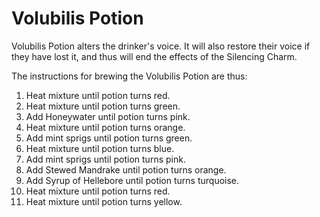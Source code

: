 # Volubilis Potion  
Volubilis Potion alters the drinker's voice. It will also restore their voice if they have lost it, and thus will end the effects of the Silencing Charm.  
  
The instructions for brewing the Volubilis Potion are thus:  
  
  
1. Heat mixture until potion turns red.  
2. Heat mixture until potion turns green.  
3. Add Honeywater until potion turns pink.  
4. Heat mixture until potion turns orange.  
5. Add mint sprigs until potion turns green.  
6. Heat mixture until potion turns blue.  
7. Add mint sprigs until potion turns pink.  
8. Add Stewed Mandrake until potion turns orange.  
9. Add Syrup of Hellebore until potion turns turquoise.  
10. Heat mixture until potion turns red.  
11. Heat mixture until potion turns yellow.  
  
  
